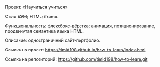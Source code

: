 Проект: «Научиться учиться»

Стэк: БЭМ; HTML; iframe.

Функциональность: флексбокс-вёрстка; анимация, позиционирование, продвинутая семантика языка HTML.

Описание: одностраничный сайт-портфолио.

Ссылка на проект: https://timid198.github.io/how-to-learn/index.html

Ссылка на репозиторий: https://github.com/timid198/how-to-learn.git

